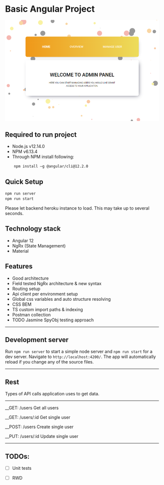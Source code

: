 # Basic Angular Project
![picture alt](./doc/promo1.png?raw=true "promo")

## Required to run project
* Node.js v12.14.0
* NPM v6.13.4
* Through NPM install following:
```sh
	npm install –g @angular/cli@12.2.0
```


Quick Setup
----------------------------------------------------------

```sh
npm run server
npm run start
```
Please let backend heroku instance to load. This may take up to several seconds.

## Technology stack
* Angular 12
* NgRx (State Management)
* Material

## Features
* Good architecture
* Field tested NgRx architecture & new syntax
* Routing setup
* Api client per environment setup
* Global css variables and auto structure resolving
* CSS BEM
* TS custom import paths & indexing
* Postman collection
* TODO Jasmine SpyObj testing approach


- - - -

## Development server

Run `npm run server` to start a simple node server and `npm run start` for a dev server. Navigate to `http://localhost:4200/`. The app will automatically reload if you change any of the source files.


- - - -

## Rest

Types of API calls application uses to get data.

- - - -
__GET: /users 
Get all users

__GET: /users/:id
Get single user

__POST: /users
Create single user

__PUT: /users/:id
Update single user

- - - -


## TODOs:
- [ ] Unit tests
- [ ] RWD

